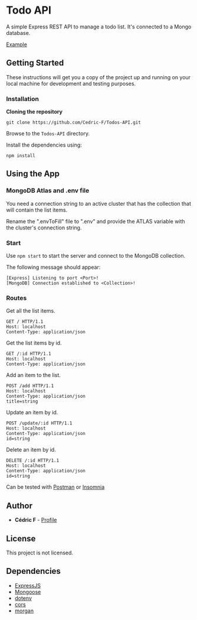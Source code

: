 # Todo API

A simple Express REST API to manage a todo list. It's connected to a Mongo database.

[Example](https://github.com/Cedric-F/Todos-VueJS)

## Getting Started

These instructions will get you a copy of the project up and running on your local machine for development and testing purposes.

### Installation

**Cloning the repository**
```
git clone https://github.com/Cedric-F/Todos-API.git
```

Browse to the `Todos-API` directory.

Install the dependencies using:

```
npm install
```

## Using the App

### MongoDB Atlas and .env file

You need a connection string to an active cluster that has the collection that will contain the list items.

Rename the ".envToFill" file to ".env" and provide the ATLAS variable with the cluster's connection string.

### Start

Use `npm start` to start the server and connect to the MongoDB collection.

The following message should appear:

```
[Express] Listening to port <Port>!
[MongoDB] Connection established to <Collection>!
```

### Routes

Get all the list items.

```
GET / HTTP/1.1
Host: localhost
Content-Type: application/json
```

Get the list items by id.

```
GET /:id HTTP/1.1
Host: localhost
Content-Type: application/json
```

Add an item to the list.

```
POST /add HTTP/1.1
Host: localhost
Content-Type: application/json
title=string
```

Update an item by id.

```
POST /update/:id HTTP/1.1
Host: localhost
Content-Type: application/json
id=string
```

Delete an item by id.

```
DELETE /:id HTTP/1.1
Host: localhost
Content-Type: application/json
id=string
```

Can be tested with [Postman](https://www.postman.com/) or [Insomnia](https://insomnia.rest/)

## Author

* **Cédric F** - [Profile](https://github.com/Cedric-F)

## License

This project is not licensed.

## Dependencies

- [ExpressJS](https://www.npmjs.com/package/express)
- [Mongoose](https://www.npmjs.com/package/mongoose)
- [dotenv](https://www.npmjs.com/package/dotenv)
- [cors](https://www.npmjs.com/package/cors)
- [morgan](https://www.npmjs.com/package/morgan)
